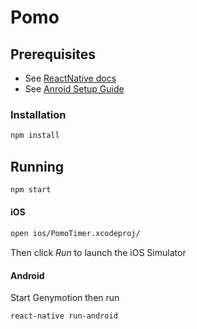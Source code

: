 # Pomo

## Prerequisites

- See [ReactNative docs](https://facebook.github.io/react-native/docs/getting-started.html#requirements)
- See [Anroid Setup Guide](https://facebook.github.io/react-native/docs/getting-started.html#requirements)

### Installation

```bash
npm install
```

## Running

```bash
npm start
```

#### iOS

```bash
open ios/PomoTimer.xcodeproj/
```

Then click _Run_ to launch the iOS Simulator

#### Android

Start Genymotion then run

```bash
react-native run-android
```
